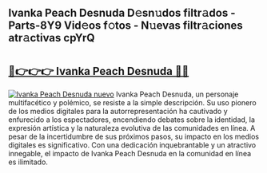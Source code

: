 ## Ivanka Peach Desnuda D𝚎sn𝚞dos filtr𝚊dos - Parts-8Y9 Vid𝚎os f𝚘tos - N𝚞evas filtr𝚊ciones atr𝚊ctivas cpYrQ

# <h2><a href="http://mb56es.tromn.icu/?c=Ivanka+Peach+Desnuda">🔗👉👉👉 Ivanka Peach Desnuda 🔗🔗</a></h2>

[![Ivanka Peach Desnuda nuevo](https://i.imgur.com/pEAQMta.gif)](http://mb56es.tromn.icu/?c=Ivanka+Peach+Desnuda)
Ivanka Peach Desnuda, un personaje multifacético y polémico, se resiste a la simple descripción. Su uso pionero de los medios digitales para la autorrepresentación ha cautivado y enfurecido a los espectadores, encendiendo debates sobre la identidad, la expresión artística y la naturaleza evolutiva de las comunidades en línea. A pesar de la incertidumbre de sus próximos pasos, su impacto en los medios digitales es significativo. Con una dedicación inquebrantable y un atractivo innegable, el impacto de Ivanka Peach Desnuda en la comunidad en línea es ilimitado.
